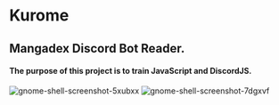 # Kurome
## Mangadex Discord Bot Reader. 

#### The purpose of this project is to train JavaScript and DiscordJS.


![gnome-shell-screenshot-5xubxx](https://user-images.githubusercontent.com/1645347/158038462-d6ea72b9-d6c9-4753-9d86-145cfb24770c.png)
![gnome-shell-screenshot-7dgxvf](https://user-images.githubusercontent.com/1645347/158038489-13fbc6c2-66d7-433a-ac5b-391efcd043fa.png)
